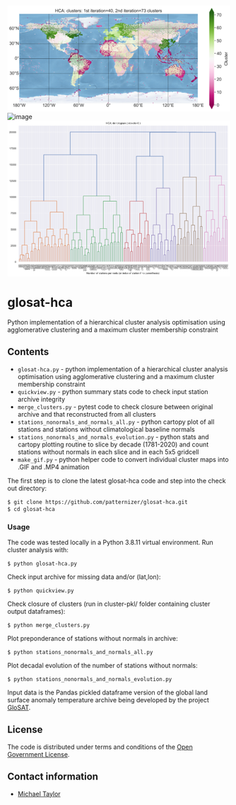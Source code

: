 ![image](https://github.com/patternizer/glosat-hca/blob/main/global-clusters-map-40_73.png)
![image](https://github.com/patternizer/glosat-hca/blob/main/global-cluster-halo-69.png)
![image](https://github.com/patternizer/glosat-hca/blob/main/global-clusters-dendrogram-06.png)

# glosat-hca

Python implementation of a hierarchical cluster analysis optimisation using agglomerative clustering and a maximum cluster membership constraint

## Contents

* `glosat-hca.py` - python implementation of a hierarchical cluster analysis optimisation using agglomerative clustering and a maximum cluster membership constraint
* `quickview.py` - python summary stats code to check input station archive integrity 
* `merge_clusters.py` - pytest code to check closure between original archive and that reconstructed from all clusters
* `stations_nonormals_and_normals_all.py` - python cartopy plot of all stations and stations without climatological baseline normals
* `stations_nonormals_and_normals_evolution.py` - python stats and cartopy plotting routine to slice by decade (1781-2020) and count stations without normals in each slice and in each 5x5 gridcell
* `make_gif.py` - python helper code to convert individual cluster maps into .GIF and .MP4 animation

The first step is to clone the latest glosat-hca code and step into the check out directory: 

    $ git clone https://github.com/patternizer/glosat-hca.git
    $ cd glosat-hca

### Usage

The code was tested locally in a Python 3.8.11 virtual environment. 
Run cluster analysis with:

    $ python glosat-hca.py

Check input archive for missing data and/or (lat,lon):

    $ python quickview.py

Check closure of clusters (run in cluster-pkl/ folder containing cluster output dataframes):

    $ python merge_clusters.py

Plot preponderance of stations without normals in archive:

    $ python stations_nonormals_and_normals_all.py

Plot decadal evolution of the number of stations without normals:

    $ python stations_nonormals_and_normals_evolution.py
    
Input data is the Pandas pickled dataframe version of the global land surface anomaly temperature archive being developed by the project [GloSAT](www.glosat.org).

## License

The code is distributed under terms and conditions of the [Open Government License](http://www.nationalarchives.gov.uk/doc/open-government-licence/version/3/).

## Contact information

* [Michael Taylor](michael.a.taylor@uea.ac.uk)



